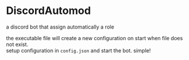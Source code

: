 # DiscordAutomod
a discord bot that assign automatically a role

the executable file will create a new configuration on start when file does not exist.  
setup configuration in `config.json` and start the bot. simple!
